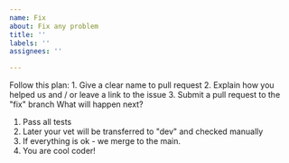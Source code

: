 ```yaml
---
name: Fix
about: Fix any problem
title: ''
labels: ''
assignees: ''

---
```


Follow this plan:
     1. Give a clear name to pull request
     2. Explain how you helped us and / or leave a link to the issue
    3. Submit a pull request to the "fix" branch
What will happen next?
1. Pass all tests
2. Later your vet will be transferred to "dev" and checked manually
3. If everything is ok - we merge to the main.
4. You are cool coder!
